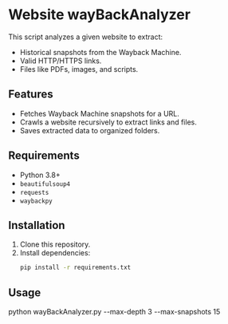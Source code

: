 # Website wayBackAnalyzer

This script analyzes a given website to extract:
- Historical snapshots from the Wayback Machine.
- Valid HTTP/HTTPS links.
- Files like PDFs, images, and scripts.

## Features
- Fetches Wayback Machine snapshots for a URL.
- Crawls a website recursively to extract links and files.
- Saves extracted data to organized folders.

## Requirements
- Python 3.8+
- `beautifulsoup4`
- `requests`
- `waybackpy`

## Installation
1. Clone this repository.
2. Install dependencies:
   ```bash
   pip install -r requirements.txt

## Usage

python wayBackAnalyzer.py <URL> --max-depth 3 --max-snapshots 15
